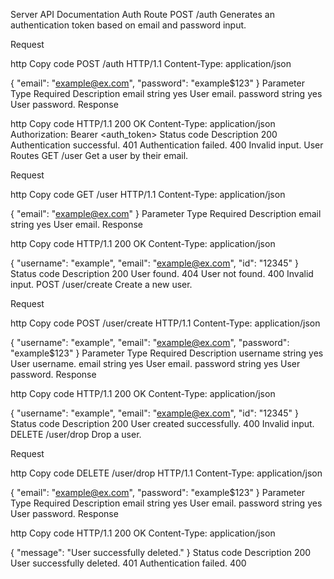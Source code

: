 Server API Documentation
Auth Route
POST /auth
Generates an authentication token based on email and password input.

Request

http
Copy code
POST /auth HTTP/1.1
Content-Type: application/json

{
  "email": "example@ex.com",
  "password": "example$123"
}
Parameter	Type	Required	Description
email	string	yes	User email.
password	string	yes	User password.
Response

http
Copy code
HTTP/1.1 200 OK
Content-Type: application/json
Authorization: Bearer <auth_token>
Status code	Description
200	Authentication successful.
401	Authentication failed.
400	Invalid input.
User Routes
GET /user
Get a user by their email.

Request

http
Copy code
GET /user HTTP/1.1
Content-Type: application/json

{
  "email": "example@ex.com"
}
Parameter	Type	Required	Description
email	string	yes	User email.
Response

http
Copy code
HTTP/1.1 200 OK
Content-Type: application/json

{
  "username": "example",
  "email": "example@ex.com",
  "id": "12345"
}
Status code	Description
200	User found.
404	User not found.
400	Invalid input.
POST /user/create
Create a new user.

Request

http
Copy code
POST /user/create HTTP/1.1
Content-Type: application/json

{
  "username": "example",
  "email": "example@ex.com",
  "password": "example$123"
}
Parameter	Type	Required	Description
username	string	yes	User username.
email	string	yes	User email.
password	string	yes	User password.
Response

http
Copy code
HTTP/1.1 200 OK
Content-Type: application/json

{
  "username": "example",
  "email": "example@ex.com",
  "id": "12345"
}
Status code	Description
200	User created successfully.
400	Invalid input.
DELETE /user/drop
Drop a user.

Request

http
Copy code
DELETE /user/drop HTTP/1.1
Content-Type: application/json

{
  "email": "example@ex.com",
  "password": "example$123"
}
Parameter	Type	Required	Description
email	string	yes	User email.
password	string	yes	User password.
Response

http
Copy code
HTTP/1.1 200 OK
Content-Type: application/json

{
  "message": "User successfully deleted."
}
Status code	Description
200	User successfully deleted.
401	Authentication failed.
400	
